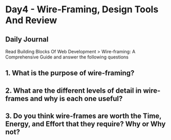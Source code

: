 # Day4 - Wire-Framing, Design Tools And Review

## Daily Journal
Read Building Blocks Of Web Development > Wire-framing: A Comprehensive Guide and answer the following questions
## 1. What is the purpose of wire-framing?


## 2. What are the different levels of detail in wire-frames and why is each one useful?


## 3. Do you think wire-frames are worth the Time, Energy, and Effort that they require? Why or Why not?
    